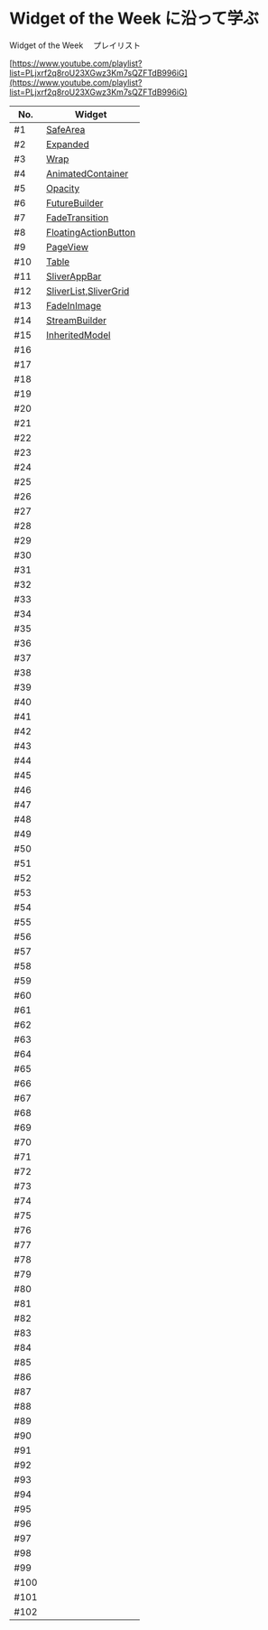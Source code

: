 # Widget of the Week に沿って学ぶ

Widget of the Week 　プレイリスト

[https://www.youtube.com/playlist?list=PLjxrf2q8roU23XGwz3Km7sQZFTdB996iG](https://www.youtube.com/playlist?list=PLjxrf2q8roU23XGwz3Km7sQZFTdB996iG)

| No.  | Widget                                           |
| ---- | ------------------------------------------------ |
| #1   | [SafeArea]()                                     |
| #2   | [Expanded]()                                     |
| #3   | [Wrap]()                                         |
| #4   | [AnimatedContainer](./%234_AnimatedContainer.md) |
| #5   | [Opacity](./%235_Opacity.md)                     |
| #6   | [FutureBuilder](./%236_FutureBuilder.md)         |
| #7   | [FadeTransition]()                               |
| #8   | [FloatingActionButton]()                         |
| #9   | [PageView]()                                     |
| #10  | [Table]()                                        |
| #11  | [SliverAppBar]()                                 |
| #12  | [SliverList,SliverGrid]()                        |
| #13  | [FadeInImage]()                                  |
| #14  | [StreamBuilder]()                                |
| #15  | [InheritedModel]()                               |
| #16  |                                                  |
| #17  |                                                  |
| #18  |                                                  |
| #19  |                                                  |
| #20  |                                                  |
| #21  |                                                  |
| #22  |                                                  |
| #23  |                                                  |
| #24  |                                                  |
| #25  |                                                  |
| #26  |                                                  |
| #27  |                                                  |
| #28  |                                                  |
| #29  |                                                  |
| #30  |                                                  |
| #31  |                                                  |
| #32  |                                                  |
| #33  |                                                  |
| #34  |                                                  |
| #35  |                                                  |
| #36  |                                                  |
| #37  |                                                  |
| #38  |                                                  |
| #39  |                                                  |
| #40  |                                                  |
| #41  |                                                  |
| #42  |                                                  |
| #43  |                                                  |
| #44  |                                                  |
| #45  |                                                  |
| #46  |                                                  |
| #47  |                                                  |
| #48  |                                                  |
| #49  |                                                  |
| #50  |                                                  |
| #51  |                                                  |
| #52  |                                                  |
| #53  |                                                  |
| #54  |                                                  |
| #55  |                                                  |
| #56  |                                                  |
| #57  |                                                  |
| #58  |                                                  |
| #59  |                                                  |
| #60  |                                                  |
| #61  |                                                  |
| #62  |                                                  |
| #63  |                                                  |
| #64  |                                                  |
| #65  |                                                  |
| #66  |                                                  |
| #67  |                                                  |
| #68  |                                                  |
| #69  |                                                  |
| #70  |                                                  |
| #71  |                                                  |
| #72  |                                                  |
| #73  |                                                  |
| #74  |                                                  |
| #75  |                                                  |
| #76  |                                                  |
| #77  |                                                  |
| #78  |                                                  |
| #79  |                                                  |
| #80  |                                                  |
| #81  |                                                  |
| #82  |                                                  |
| #83  |                                                  |
| #84  |                                                  |
| #85  |                                                  |
| #86  |                                                  |
| #87  |                                                  |
| #88  |                                                  |
| #89  |                                                  |
| #90  |                                                  |
| #91  |                                                  |
| #92  |                                                  |
| #93  |                                                  |
| #94  |                                                  |
| #95  |                                                  |
| #96  |                                                  |
| #97  |                                                  |
| #98  |                                                  |
| #99  |                                                  |
| #100 |                                                  |
| #101 |                                                  |
| #102 |                                                  |
